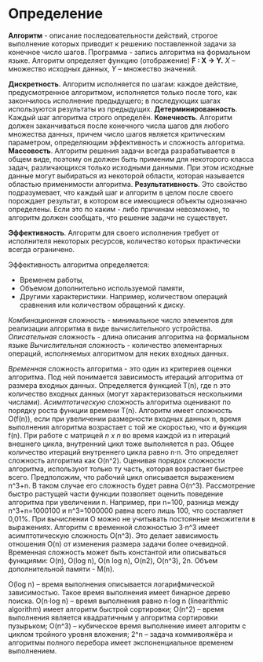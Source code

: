 # Определение

**Алгоритм**  -  описание  последовательности  действий,  строгое  выполнение  которых приводит к решению поставленной задачи за конечное число шагов. Программа - запись алгоритма на формальном языке. Алгоритм определяет функцию (отображение) **F : X → Y.**
*X* – множество исходных данных, *Y* – множество значений.

 **Дискретность**. Алгоритм исполняется по шагам: каждое действие, предусмотренное алгоритмом, исполняется только после того, как закончилось исполнение предыдущего; в последующих шагах используются результаты из предыдущих.
 **Детерминированность**.  Каждый шаг алгоритма строго определён.
 **Конечность**.  Алгоритм  должен  заканчиваться  после  конечного  числа  шагов для любого множества данных,  причем число  шагов  является  критическим  параметром,  определяющим  эффективность  и сложность алгоритма. 
 **Массовость**. Алгоритм решения задачи всегда разрабатывается в общем виде, поэтому он  должен  быть  применим  для  некоторого  класса  задач,  различающихся  только исходными  данными.  При  этом  исходные  данные  могут  выбираться  из  некоторой области, которая называется областью применимости алгоритма.
 **Результативность**. Это свойство подразумевает,  что  каждый шаг и алгоритм в целом после  своего  порождает  результат,  в  котором  все  имеющиеся  объекты  однозначно определены.  Если  это  по  каким  -  либо  причинам  невозможно,  то  алгоритм  должен сообщать, что решение задачи не существует.

 **Эффективность**. Алгоритм для своего исполнения требует от исполнителя некоторых ресурсов, количество которых практически всегда ограничено.

Эффективность алгоритма определяется:

- Временем работы,
- Объемом дополнительно используемой памяти,
- Другими характеристики. Например, количеством операций сравнения или количеством обращений к диску.

*Комбинационная* сложность - минимальное число элементов для реализации алгоритма в виде вычислительного устройства.
*Описательная* сложность - длина описания алгоритма на формальном языке
*Вычислительная* сложность - количество элементарных операций, исполняемых алгоритмом для неких входных данных.

 *Временная* сложность  алгоритма - это один  из критериев оценки алгоритма. Под ней понимается  зависимость  итераций  алгоритма  от  размера  входных  данных. Определяется функцией T(n), где n это количество входных данных (могут характеризоваться несколькими числами).
 *Асимптотическую* сложность алгоритма оценивают по порядку роста функции времени T(n).  Алгоритм  имеет  сложность  O(f(n)),  если  при  увеличении  размерности  входных данных n, время выполнения алгоритма возрастает с той же скоростью, что и функция f(n).  При  работе  с  матрицей  *n  x  n*  во  время  каждой  из  n  итераций  внешнего  цикла, внутренний  цикл  тоже  выполняется  n  раз.  Общее  количество  итераций  внутреннего цикла  равно  n⋅n.  Это  определяет  сложность  алгоритма  как  O(n^2).  Оценивая  порядок сложности алгоритма, используют только ту часть, которая возрастает быстрее всего. Предположим,  что  рабочий  цикл  описывается  выражением  n^3+n.  В  таком  случае  его сложность будет равна O(n^3). Рассмотрение быстро растущей части функции позволяет оценить поведение алгоритма при увеличении n. Например, при n=100, разница между n^3+n=1000100  и  n^3=1000000  равна  всего  лишь  100,  что  составляет  0,01%.  При вычислении O можно не учитывать постоянные множители в выражениях. Алгоритм с временной  сложностью  3⋅n^3  имеет  асимптотическую  сложность  O(n^3).  Это  делает зависимость отношения O(n) от изменения размера задачи более очевидной.
 Временная сложность может быть константой или описываться функциями: O(n), O(log n), O(n log n), O(n2), O(n^3), 2n.
 Объем дополнительной памяти - M(n).

 O(log n) – время выполнения описывается логарифмической зависимостью. Такое время выполнения имеет бинарное дерево поиска.
 O(n⋅log n) – время выполнения равно n⋅log n (linearithmic algorithm) имеет алгоритм быстрой сортировки;
 O(n^2) – время выполнения является квадратичным у алгоритма сортировки пузырьком;
 O(n^3) – кубическое время выполнение имеет алгоритм с циклом тройного уровня
вложения;
 2^n – задача коммивояжёра и алгоритмы полного перебора имеет экспоненциальное временем выполнением.
